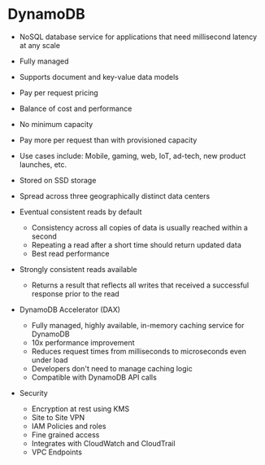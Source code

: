 # DynamoDB 

- NoSQL database service for applications that need millisecond latency at any scale
- Fully managed
- Supports document and key-value data models
- Pay per request pricing
- Balance of cost and performance
- No minimum capacity
- Pay more per request than with provisioned capacity
- Use cases include: Mobile, gaming, web, IoT, ad-tech, new product launches, etc.

- Stored on SSD storage
- Spread across three geographically distinct data centers
- Eventual consistent reads by default
    - Consistency across all copies of data is usually reached within a second
    - Repeating a read after a short time should return updated data
    - Best read performance

- Strongly consistent reads available
    - Returns a result that reflects all writes that received a successful response prior to the read

- DynamoDB Accelerator (DAX)
    - Fully managed, highly available, in-memory caching service for DynamoDB
    - 10x performance improvement
    - Reduces request times from milliseconds to microseconds even under load
    - Developers don't need to manage caching logic
    - Compatible with DynamoDB API calls

- Security
    - Encryption at rest using KMS
    - Site to Site VPN
    - IAM Policies and roles
    - Fine grained access
    - Integrates with CloudWatch and CloudTrail
    - VPC Endpoints
